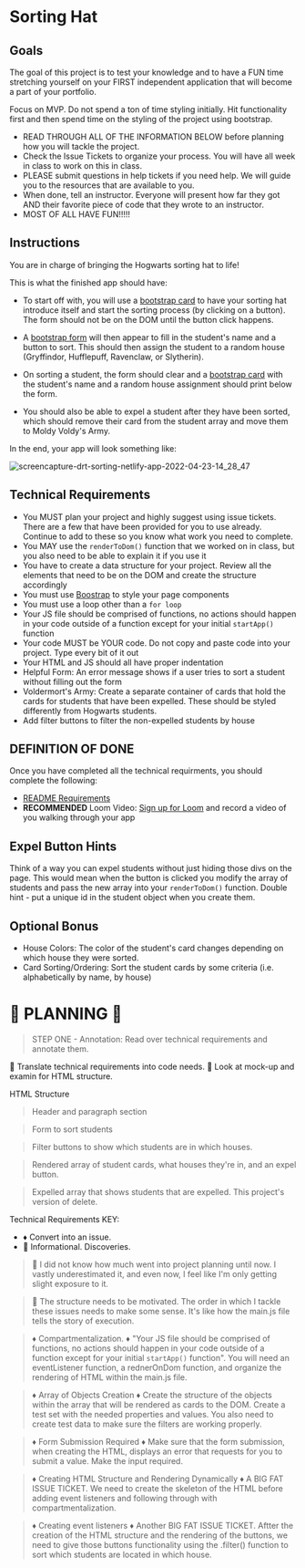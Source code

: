 # Sorting Hat

## Goals
The goal of this project is to test your knowledge and to have a FUN time stretching yourself on your FIRST independent application that will become a part of your portfolio.

Focus on MVP. Do not spend a ton of time styling initially. Hit functionality first and then spend time on the styling of the project using bootstrap.

- READ THROUGH ALL OF THE INFORMATION BELOW before planning how you will tackle the project.
- Check the Issue Tickets to organize your process. You will have all week in class to work on this in class. 
- PLEASE submit questions in help tickets if you need help. We will guide you to the resources that are available to you.
- When done, tell an instructor. Everyone will present how far they got AND their favorite piece of code that they wrote to an instructor.
- MOST OF ALL HAVE FUN!!!!!

## Instructions
You are in charge of bringing the Hogwarts sorting hat to life! 

This is what the finished app should have:
- To start off with, you will use a [bootstrap card](https://getbootstrap.com/docs/5.0/components/card/#header-and-footer) to have your sorting hat introduce itself and start the sorting process (by clicking on a button). The form should not be on the DOM until the button click happens.

- A [bootstrap form](https://getbootstrap.com/docs/5.0/forms/overview/) will then appear to fill in the student's name and a button to sort. This should then assign the student to a random house (Gryffindor, Hufflepuff, Ravenclaw, or Slytherin). 

- On sorting a student, the form should clear and a [bootstrap card](https://getbootstrap.com/docs/5.0/components/card/) with the student's name and a random house assignment should print below the form. 

- You should also be able to expel a student after they have been sorted, which should remove their card from the student array and move them to Moldy Voldy's Army.

In the end, your app will look something like: 

![screencapture-drt-sorting-netlify-app-2022-04-23-14_28_47](https://user-images.githubusercontent.com/29741570/164943525-d20275be-c312-42d1-9730-0c1fd3fd9834.png)


<!-- [See Demo](https://drt-sortinghat.netlify.app/)
 -->
## Technical Requirements
- You MUST plan your project and highly suggest using issue tickets. There are a few that have been provided for you to use already. Continue to add to these so you know what work you need to complete. 
- You MAY use the `renderToDom()` function that we worked on in class, but you also need to be able to explain it if you use it
- You have to create a data structure for your project. Review all the elements that need to be on the DOM and create the structure accordingly
- You must use [Boostrap](https://getbootstrap.com/) to style your page components
- You must use a loop other than a `for loop`
- Your JS file should be comprised of functions, no actions should happen in your code outside of a function except for your initial `startApp()` function
- Your code MUST be YOUR code. Do not copy and paste code into your project. Type every bit of it out
- Your HTML and JS should all have proper indentation
- Helpful Form: An error message shows if a user tries to sort a student without filling out the form
- Voldermort's Army: Create a separate container of cards that hold the cards for students that have been expelled. These should be styled differently from Hogwarts students.
- Add filter buttons to filter the non-expelled students by house

## DEFINITION OF DONE
Once you have completed all the technical requirments, you should complete the following:
- [README Requirements](https://github.com/orgs/nss-evening-web-development/discussions/13)
- **RECOMMENDED** Loom Video: [Sign up for Loom](https://www.loom.com/signup) and record a video of you walking through your app 

## Expel Button Hints
Think of a way you can expel students without just hiding those divs on the page. This would mean when the button is clicked you modify the array of students and pass the new array into your `renderToDom()` function.  Double hint - put a unique id in the student object when you create them.

## Optional Bonus
- House Colors: The color of the student's card changes depending on which house they were sorted.
- Card Sorting/Ordering: Sort the student cards by some criteria (i.e. alphabetically by name, by house)

# 💮 PLANNING 💮 
> STEP ONE - Annotation: Read over technical requirements and annotate them. 

💮  Translate technical requirements into code needs.
💮  Look at mock-up and examin for HTML structure. 

HTML Structure 
> Header and paragraph section

> Form to sort students

> Filter buttons to show which students are in which houses. 

> Rendered array of student cards, what houses they're in, and an expel button. 

> Expelled array that shows students that are expelled. This project's version of delete. 

Technical Requirements 
KEY: 
- ♦️ Convert into an issue. 
- 📝 Informational. Discoveries. 


> 📝 I did not know how much went into project planning until now. I vastly underestimated it, and even now, I feel like I'm only getting slight exposure to it. 

> 📝 The structure needs to be motivated. The order in which I tackle these issues needs to make some sense. It's like how the main.js file tells the story of execution. 

> ♦️ Compartmentalization. ♦️ "Your JS file should be comprised of functions, no actions should happen in your code outside of a function except for your initial `startApp()` function". You will need an eventListener function, a rednerOnDom function, and organize the rendering of HTML within the main.js file.

> ♦️ Array of Objects Creation ♦️ Create the structure of the objects within the array that will be rendered as cards to the DOM. Create a test set with the needed properties and values. You also need to create test data to make sure the filters are working properly. 

> ♦️ Form Submission Required ♦️ Make sure that the form submission, when creating the HTML, displays an error that requests for you to submit a value. Make the input required. 

> ♦️ Creating HTML Structure and Rendering Dynamically ♦️ A BIG FAT ISSUE TICKET. We need to create the skeleton of the HTML before adding event listeners and following through with compartmentalization.   

> ♦️ Creating event listeners ♦️ Another BIG FAT ISSUE TICKET. Aftter the creation of the HTML structure and the rendering of the buttons, we need to give those buttons functionality using the .filter() function to sort which students are located in which house.
